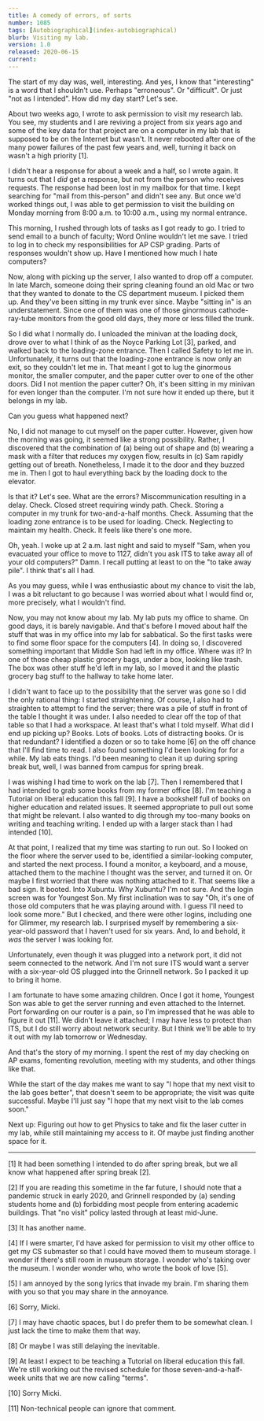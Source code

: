 ```yaml
---
title: A comedy of errors, of sorts
number: 1085
tags: [Autobiographical](index-autobiographical)
blurb: Visiting my lab.
version: 1.0
released: 2020-06-15
current: 
---
```

The start of my day was, well, interesting.  And yes, I know that
"interesting" is a word that I shouldn't use.  Perhaps "erroneous".
Or "difficult".  Or just "not as I intended".  How did my day start?
Let's see.

About two weeks ago, I wrote to ask permission to visit my research lab.
You see, my students and I are reviving a project from six years ago and
some of the key data for that project are on a computer in my lab that is
supposed to be on the Internet but wasn't.  It never rebooted after one
of the many power failures of the past few years and, well, turning it
back on wasn't a high priority [1].

I didn't hear a response for about a week and a half, so I wrote again.
It turns out that I *did* get a response, but not from the person who
receives requests.  The response had been lost in my mailbox for that
time.  I kept searching for "mail from this-person" and didn't see any.
But once we'd worked things out, I was able to get permission to visit
the building on Monday morning from 8:00 a.m. to 10:00 a.m., using
my normal entrance.

This morning, I rushed through lots of tasks as I got ready to go.  I
tried to send email to a bunch of faculty; Word Online wouldn't let
me save.  I tried to log in to check my responsibilities for AP CSP
grading.  Parts of responses wouldn't show up.  Have I mentioned how
much I hate computers?

Now, along with picking up the server, I also wanted to drop off a
computer.  In late March, someone doing their spring cleaning found
an old Mac or two that they wanted to donate to the CS department
museum.  I picked them up.  And they've been sitting in my trunk ever
since.  Maybe "sitting in" is an understatement.  Since one of them
was one of those ginormous cathode-ray-tube monitors from the good
old days, they more or less filled the trunk.

So I did what I normally do.  I unloaded the minivan at the loading
dock, drove over to what I think of as the Noyce Parking Lot [3],
parked, and walked back to the loading-zone entrance.  Then I called
Safety to let me in.  Unfortunately, it turns out that the loading-zone
entrance is now only an exit, so they couldn't let me in.  That meant
I got to lug the ginormous monitor, the smaller computer, and the
paper cutter over to one of the other doors.  Did I not mention the
paper cutter?  Oh, it's been sitting in my minivan for even longer
than the computer.  I'm not sure how it ended up there, but it belongs
in my lab.

Can you guess what happened next?

No, I did not manage to cut myself on the paper cutter.  However, given
how the morning was going, it seemed like a strong possibility.  Rather,
I discovered that the combination of (a) being out of shape and (b)
wearing a mask with a filter that reduces my oxygen flow, results in
(c) Sam rapidly getting out of breath.  Nonetheless, I made it to the
door and they buzzed me in.  Then I got to haul everything back by
the loading dock to the elevator.

Is that it?  Let's see.  What are the errors?  Miscommunication
resulting in a delay.  Check.  Closed street requiring windy path.
Check.  Storing a computer in my trunk for two-and-a-half months.
Check.  Assuming that the loading zone entrance is to be used for
loading.  Check.  Neglecting to maintain my health.  Check.  It
feels like there's one more.

Oh, yeah.  I woke up at 2 a.m. last night and said to myself "Sam, when
you evacuated your office to move to 1127, didn't you ask ITS to take
away all of your old computers?"  Damn.  I recall putting at least to
on the "to take away pile".  I think that's all I had.

As you may guess, while I was enthusiastic about my chance to visit
the lab, I was a bit reluctant to go because I was worried about what
I would find or, more precisely, what I wouldn't find.

Now, you may not know about my lab.  My lab puts my office to shame.
On good days, it is barely navigable.  And that's before I moved about
half the stuff that was in my office into my lab for sabbatical.  So
the first tasks were to find some floor space for the computers [4].
In doing so, I discovered something important that Middle Son had left
in my office.  Where was it?  In one of those cheap plastic grocery
bags, under a box, looking like trash.  The box was other stuff he'd
left in my lab, so I moved it and the plastic grocery bag stuff to
the hallway to take home later.

I didn't want to face up to the possibility that the server was
gone so I did the only rational thing: I started straightening.  Of
course, I also had to straighten to attempt to find the server;
there was a pile of stuff in front of the table I thought it was
under.  I also needed to clear off the top of that table so that I
had a workspace.  At least that's what I told myself.  What did I
end up picking up?  Books.  Lots of books.  Lots of distracting
books.  Or is that redundant?  I identified a dozen or so to take
home [6] on the off chance that I'll find time to read.  I also
found something I'd been looking for for a while.  My lab eats things.
I'd been meaning to clean it up during spring break but, well, I
was banned from campus for spring break.

I was wishing I had time to work on the lab [7].  Then I remembered
that I had intended to grab some books from my former office [8].
I'm teaching a Tutorial on liberal education this fall [9].  I have
a bookshelf full of books on higher education and related issues.
It seemed appropriate to pull out some that might be relevant.  I
also wanted to dig through my too-many books on writing and teaching
writing.  I ended up with a larger stack than I had intended [10].

At that point, I realized that my time was starting to run out.  So
I looked on the floor where the server used to be, identified a
similar-looking computer, and started the next process.  I found a
monitor, a keyboard, and a mouse, attached them to the machine I
thought was the server, and turned it on.  Or maybe I first worried
that there was nothing attached to it.  That seems like a bad sign.
It booted.  Into Xubuntu.  Why Xubuntu?  I'm not sure.  And the
login screen was for Youngest Son.  My first inclination was to say
"Oh, it's one of those old computers that he was playing around
with.  I guess I'll need to look some more."  But I checked, and
there were other logins, including one for Glimmer, my research
lab.  I surprised myself by remembering a six-year-old password
that I haven't used for six years.  And, lo and behold, it *was*
the server I was looking for.  

Unfortunately, even though it was plugged into a network port, it
did not seem connected to the network.  And I'm not sure ITS would
want a server with a six-year-old OS plugged into the Grinnell
network.  So I packed it up to bring it home.

I am fortunate to have some amazing children.  Once I got it home,
Youngest Son was able to get the server running and even attached
to the Internet.  Port forwarding on our router is a pain, so I'm
impressed that he was able to figure it out [11].  We didn't leave
it attached; I may have less to protect than ITS, but I do still worry
about network security.  But I think we'll be able to try it out with
my lab tomorrow or Wednesday.

And that's the story of my morning.  I spent the rest of my day
checking on AP exams, fomenting revolution, meeting with my students,
and other things like that.

While the start of the day makes me want to say "I hope that my next
visit to the lab goes better", that doesn't seem to be appropriate;
the visit was quite successful.  Maybe I'll just say "I hope that my
next visit to the lab comes soon."

Next up: Figuring out how to get Physics to take and fix the laser 
cutter in my lab, while still maintaining my access to it.  Of maybe
just finding another space for it.

---

[1] It had been something I intended to do after spring break, but we
all know what happened after spring break [2].

[2] If you are reading this sometime in the far future, I should note
that a pandemic struck in early 2020, and Grinnell responded by (a) sending
students home and (b) forbidding most people from entering academic 
buildings.  That "no visit" policy lasted through at least mid-June.

[3] It has another name.

[4] If I were smarter, I'd have asked for permission to visit my other
office to get my CS submaster so that I could have moved them to museum
storage.  I wonder if there's still room in museum storage.  I wonder
who's taking over the museum.  I wonder wonder who, who wrote the book
of love [5].

[5] I am annoyed by the song lyrics that invade my brain.  I'm
sharing them with you so that you may share in the annoyance.

[6] Sorry, Micki.

[7] I may have chaotic spaces, but I do prefer them to be somewhat clean.
I just lack the time to make them that way.

[8] Or maybe I was still delaying the inevitable.

[9] At least I expect to be teaching a Tutorial on liberal education
this fall.  We're still working out the revised schedule for those
seven-and-a-half-week units that we are now calling "terms".

[10] Sorry Micki.

[11] Non-technical people can ignore that comment.
